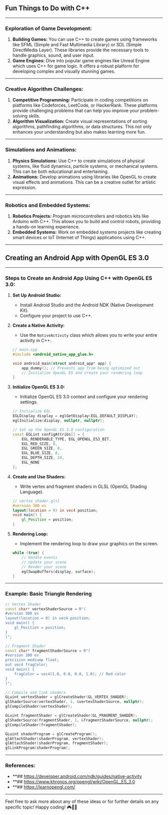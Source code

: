 ## **Fun Things to Do with C++**

---

### **Exploration of Game Development:**
1. **Building Games:** You can use C++ to create games using frameworks like SFML (Simple and Fast Multimedia Library) or SDL (Simple DirectMedia Layer). These libraries provide the necessary tools to handle graphics, sound, and user input.
2. **Game Engines:** Dive into popular game engines like Unreal Engine which uses C++ for game logic. It offers a robust platform for developing complex and visually stunning games.

---

### **Creative Algorithm Challenges:**
1. **Competitive Programming:** Participate in coding competitions on platforms like Codeforces, LeetCode, or HackerRank. These platforms provide challenging problems that can help you improve your problem-solving skills.
2. **Algorithm Visualization:** Create visual representations of sorting algorithms, pathfinding algorithms, or data structures. This not only enhances your understanding but also makes learning more fun.

---

### **Simulations and Animations:**
1. **Physics Simulations:** Use C++ to create simulations of physical systems, like fluid dynamics, particle systems, or mechanical systems. This can be both educational and entertaining.
2. **Animations:** Develop animations using libraries like OpenGL to create visual effects and animations. This can be a creative outlet for artistic expression.

---

### **Robotics and Embedded Systems:**
1. **Robotics Projects:** Program microcontrollers and robotics kits like Arduino with C++. This allows you to build and control robots, providing a hands-on learning experience.
2. **Embedded Systems:** Work on embedded systems projects like creating smart devices or IoT (Internet of Things) applications using C++.

---

## **Creating an Android App with OpenGL ES 3.0**

---

### **Steps to Create an Android App Using C++ with OpenGL ES 3.0:**

1. **Set Up Android Studio:**
   - Install Android Studio and the Android NDK (Native Development Kit).
   - Configure your project to use C++.

2. **Create a Native Activity:**
   - Use the `NativeActivity` class which allows you to write your entire activity in C++.
   ```cpp
   // main.cpp
   #include <android_native_app_glue.h>

   void android_main(struct android_app* app) {
       app_dummy(); // Prevents app from being optimized out
       // Initialize OpenGL ES and create your rendering loop
   }
   ```

3. **Initialize OpenGL ES 3.0:**
   - Initialize OpenGL ES 3.0 context and configure your rendering settings.
   ```cpp
   // Initialize EGL
   EGLDisplay display = eglGetDisplay(EGL_DEFAULT_DISPLAY);
   eglInitialize(display, nullptr, nullptr);

   // Set up the OpenGL ES 3.0 configuration
   const EGLint configAttribs[] = {
       EGL_RENDERABLE_TYPE, EGL_OPENGL_ES3_BIT,
       EGL_RED_SIZE, 8,
       EGL_GREEN_SIZE, 8,
       EGL_BLUE_SIZE, 8,
       EGL_DEPTH_SIZE, 24,
       EGL_NONE
   };
   ```

4. **Create and Use Shaders:**
   - Write vertex and fragment shaders in GLSL (OpenGL Shading Language).
   ```glsl
   // vertex_shader.glsl
   #version 300 es
   layout(location = 0) in vec4 position;
   void main() {
       gl_Position = position;
   }
   ```

5. **Rendering Loop:**
   - Implement the rendering loop to draw your graphics on the screen.
   ```cpp
   while (true) {
       // Handle events
       // Update your scene
       // Render your scene
       eglSwapBuffers(display, surface);
   }
   ```

---

### **Example: Basic Triangle Rendering**

```cpp
// Vertex Shader
const char* vertexShaderSource = R"(
#version 300 es
layout(location = 0) in vec4 position;
void main() {
    gl_Position = position;
}
)";

// Fragment Shader
const char* fragmentShaderSource = R"(
#version 300 es
precision mediump float;
out vec4 fragColor;
void main() {
    fragColor = vec4(1.0, 0.0, 0.0, 1.0); // Red color
}
)";

// Compile and link shaders
GLuint vertexShader = glCreateShader(GL_VERTEX_SHADER);
glShaderSource(vertexShader, 1, &vertexShaderSource, nullptr);
glCompileShader(vertexShader);

GLuint fragmentShader = glCreateShader(GL_FRAGMENT_SHADER);
glShaderSource(fragmentShader, 1, &fragmentShaderSource, nullptr);
glCompileShader(fragmentShader);

GLuint shaderProgram = glCreateProgram();
glAttachShader(shaderProgram, vertexShader);
glAttachShader(shaderProgram, fragmentShader);
glLinkProgram(shaderProgram);
```

---

### **References:**

- **## https://developer.android.com/ndk/guides/native-activity
- **## https://www.khronos.org/opengl/wiki/OpenGL_ES_3.0
- **## https://learnopengl.com/

---

Feel free to ask more about any of these ideas or for further details on any specific topic! Happy coding! 🎮👾🔧